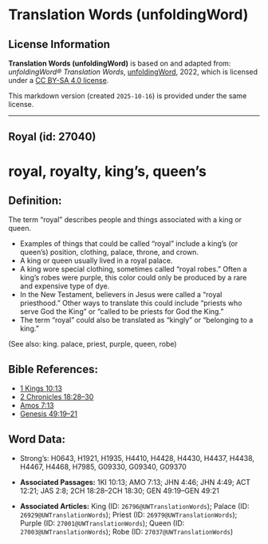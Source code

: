 # Translation Words (unfoldingWord)

## License Information

**Translation Words (unfoldingWord)** is based on and adapted from: _unfoldingWord® Translation Words_, [unfoldingWord](https://unfoldingword.org/utw), 2022, which is licensed under a [CC BY-SA 4.0 license](https://creativecommons.org/licenses/by-sa/4.0/legalcode.en).

This markdown version (created `2025-10-16`) is provided under the same license.



--------------------------------

## Royal (id: 27040)

royal, royalty, king’s, queen’s
===============================

Definition:
-----------

The term “royal” describes people and things associated with a king or queen.

* Examples of things that could be called “royal” include a king’s (or queen’s) position, clothing, palace, throne, and crown.
* A king or queen usually lived in a royal palace.
* A king wore special clothing, sometimes called “royal robes.” Often a king’s robes were purple, this color could only be produced by a rare and expensive type of dye.
* In the New Testament, believers in Jesus were called a “royal priesthood.” Other ways to translate this could include “priests who serve God the King” or “called to be priests for God the King.”
* The term “royal” could also be translated as “kingly” or “belonging to a king.”

(See also: king. palace, priest, purple, queen, robe)

Bible References:
-----------------

* [1 Kings 10:13](https://ref.ly/1Kgs10:13)
* [2 Chronicles 18:28–30](https://ref.ly/2Chr18:28-2Chr18:30)
* [Amos 7:13](https://ref.ly/Amos7:13)
* [Genesis 49:19–21](https://ref.ly/Gen49:19-Gen49:21)

Word Data:
----------

* Strong’s: H0643, H1921, H1935, H4410, H4428, H4430, H4437, H4438, H4467, H4468, H7985, G09330, G09340, G09370

* **Associated Passages:** 1KI 10:13; AMO 7:13; JHN 4:46; JHN 4:49; ACT 12:21; JAS 2:8; 2CH 18:28–2CH 18:30; GEN 49:19–GEN 49:21
* **Associated Articles:** King (ID: `26796@UWTranslationWords`); Palace (ID: `26929@UWTranslationWords`); Priest (ID: `26979@UWTranslationWords`); Purple (ID: `27001@UWTranslationWords`); Queen (ID: `27003@UWTranslationWords`); Robe (ID: `27037@UWTranslationWords`)

